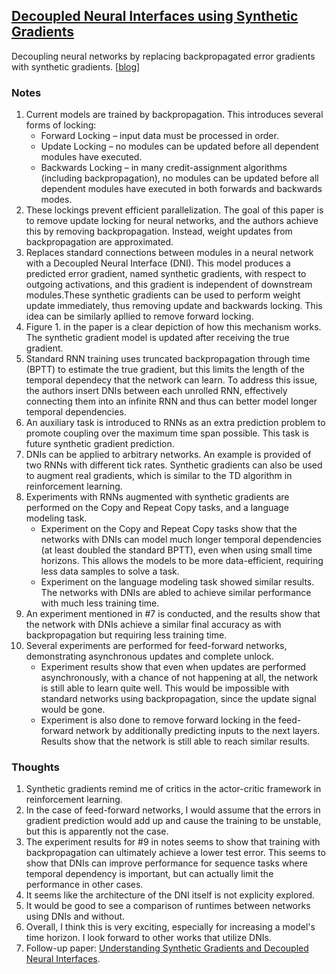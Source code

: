 ## [Decoupled Neural Interfaces using Synthetic Gradients](https://arxiv.org/abs/1608.05343)

Decoupling neural networks by replacing backpropagated error gradients with synthetic gradients. \[[blog](https://deepmind.com/blog/decoupled-neural-networks-using-synthetic-gradients/)\]

### Notes
1. Current models are trained by backpropagation. This introduces several forms of locking:
   - Forward Locking – input data must be processed in order.
   - Update Locking – no modules can be updated before all dependent modules have executed.
   - Backwards Locking – in many credit-assignment algorithms (including backpropagation), no modules can be updated before all dependent modules have executed in both forwards and backwards modes.
2. These lockings prevent efficient parallelization. The goal of this paper is to remove update locking for neural networks, and the authors achieve this by removing backpropagation. Instead, weight updates from backpropagation are approximated.
3. Replaces standard connections between modules in a neural network with a Decoupled Neural Interface (DNI). This model produces a predicted error gradient, named synthetic gradients, with respect to outgoing activations, and this gradient is independent of downstream modules.These synthetic gradients can be used to perform weight update immediately, thus removing update and backwards locking. This idea can be similarly apllied to remove forward locking.
4. Figure 1. in the paper is a clear depiction of how this mechanism works. The synthetic gradient model is updated after receiving the true gradient.
5. Standard RNN training uses truncated backpropagation through time (BPTT) to estimate the true gradient, but this limits the length of the temporal dependecy that the network can learn. To address this issue, the authors insert DNIs between each unrolled RNN, effectively connecting them into an infinite RNN and thus can better model longer temporal dependencies.
6. An auxiliary task is introduced to RNNs as an extra prediction problem to promote coupling over the maximum time span possible.  This task is future synthetic gradient prediction.
7. DNIs can be applied to arbitrary networks. An example is provided of two RNNs with different tick rates. Synthetic gradients can also be used to augment real gradients, which is similar to the TD algorithm in reinforcement learning.
8. Experiments with RNNs augmented with synthetic gradients are performed on the Copy and Repeat Copy tasks, and a language modeling task.
   - Experiment on the Copy and Repeat Copy tasks show that the networks with DNIs can model much longer temporal dependencies (at least doubled the standard BPTT), even when using small time horizons. This allows the models to be more data-efficient, requiring less data samples to solve a task.
   - Experiment on the language modeling task showed similar results. The networks with DNIs are abled to achieve similar performance with much less training time.
9. An experiment mentioned in #7 is conducted, and the results show that the network with DNIs achieve a similar final accuracy as with backpropagation but requiring less training time.
10. Several experiments are performed for feed-forward networks, demonstrating asynchronous updates and complete unlock.
    - Experiment results show that even when updates are performed asynchronously, with a chance of not happening at all, the network is still able to learn quite well. This would be impossible with standard networks using backpropagation, since the update signal would be gone.
    - Experiment is also done to remove forward locking in the feed-forward network by additionally predicting inputs to the next layers. Results show that the network is still able to reach similar results.

### Thoughts
1. Synthetic gradients remind me of critics in the actor-critic framework in reinforcement learning.
2. In the case of feed-forward networks, I would assume that the errors in gradient prediction would add up and cause the training to be unstable, but this is apparently not the case.
3. The experiment results for #9 in notes seems to show that training with backpropagation can ultimately achieve a lower test error. This seems to show that DNIs can improve performance for sequence tasks where temporal dependency is important, but can actually limit the performance in other cases.
4. It seems like the architecture of the DNI itself is not explicity explored.
5. It would be good to see a comparison of runtimes between networks using DNIs and without.
6. Overall, I think this is very exciting, especially for increasing a model's time horizon. I look forward to other works that utilize DNIs.
7. Follow-up paper: [Understanding Synthetic Gradients and Decoupled Neural Interfaces](https://arxiv.org/abs/1703.00522).
